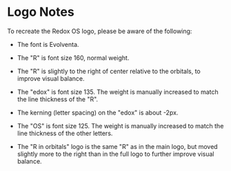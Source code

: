 # Logo Notes

To recreate the Redox OS logo, please be aware of the following:
- The font is Evolventa.
- The "R" is font size 160, normal weight.
- The "R" is slightly to the right of center relative to the orbitals, to improve visual balance.
- The "edox" is font size 135. The weight is manually increased to match the line thickness of the "R".
- The kerning (letter spacing) on the "edox" is about -2px.
- The "OS" is font size 125. The weight is manually increased to match the line thickness of the other letters.

- The "R in orbitals" logo is the same "R" as in the main logo, but moved slightly more to the right than in the full logo to further improve visual balance.
